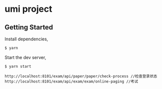 # umi project

## Getting Started

Install dependencies,

```bash
$ yarn
```

Start the dev server,

```bash
$ yarn start
```
```
http://localhost:8101/exam/api/paper/paper/check-process //检查登录状态
http://localhost:8101/exam/api/exam/exam/online-paging //考试
```